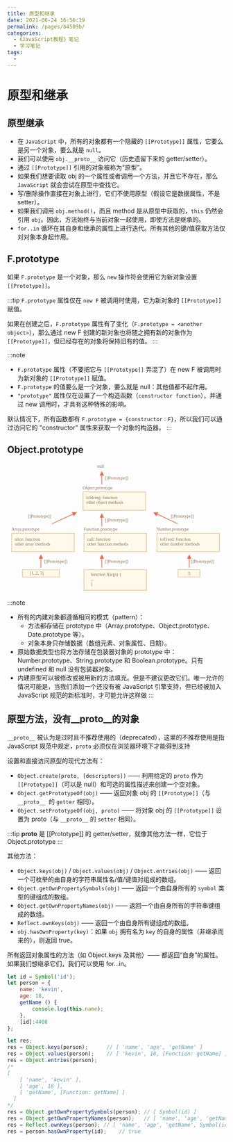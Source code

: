 ```yaml
---
title: 原型和继承
date: 2021-06-24 16:56:39
permalink: /pages/b4509b/
categories:
  - 《JavaScript教程》笔记
  - 学习笔记
tags:
  - 
---
```

# 原型和继承

## 原型继承

+ 在 `JavaScript` 中，所有的对象都有一个隐藏的 `[[Prototype]]` 属性，它要么是另一个对象，要么就是 `null`。
+ 我们可以使用 `obj.__proto__` 访问它（历史遗留下来的 getter/setter）。
+ 通过 `[[Prototype]]` 引用的对象被称为“原型”。
+ 如果我们想要读取 obj 的一个属性或者调用一个方法，并且它不存在，那么 `JavaScript` 就会尝试在原型中查找它。
+ 写/删除操作直接在对象上进行，它们不使用原型（假设它是数据属性，不是 setter）。
+ 如果我们调用 `obj.method()`，而且 method 是从原型中获取的，`this` 仍然会引用 `obj`。因此，方法始终与当前对象一起使用，即使方法是继承的。
+ `for..in` 循环在其自身和继承的属性上进行迭代。所有其他的键/值获取方法仅对对象本身起作用。

## F.prototype

如果 `F.prototype` 是一个对象，那么 `new` 操作符会使用它为新对象设置 `[[Prototype]]`。

:::tip
`F.prototype` 属性仅在 `new F` 被调用时使用，它为新对象的 `[[Prototype]]` 赋值。

如果在创建之后，`F.prototype` 属性有了变化（`F.prototype = <another object>`），那么通过 new F 创建的新对象也将随之拥有新的对象作为 `[[Prototype]]`，但已经存在的对象将保持旧有的值。
:::

:::note
+ `F.prototype` 属性（不要把它与 `[[Prototype]]` 弄混了）在 new F 被调用时为新对象的 `[[Prototype]]` 赋值。
+ `F.prototype` 的值要么是一个对象，要么就是 null：其他值都不起作用。
+ `"prototype"` 属性仅在设置了一个构造函数（`constructor function`），并通过 new 调用时，才具有这种特殊的影响。

默认情况下，所有函数都有 `F.prototype = {constructor：F}`，所以我们可以通过访问它的 "constructor" 属性来获取一个对象的构造器。
:::

## Object.prototype

<svg xmlns="http://www.w3.org/2000/svg" width="692" height="411" viewBox="0 0 692 411"><defs><style>@import url(https://fonts.googleapis.com/css?family=Open+Sans:bold,italic,bolditalic%7CPT+Mono);@font-face{font-family:'PT Mono';font-weight:700;font-style:normal;src:local('PT MonoBold'),url(/font/PTMonoBold.woff2) format('woff2'),url(/font/PTMonoBold.woff) format('woff'),url(/font/PTMonoBold.ttf) format('truetype')}</style></defs><g id="inheritance" fill="none" fill-rule="evenodd" stroke="none" stroke-width="1"><g id="native-prototypes-classes.svg"><path id="Rectangle-1" fill="#FFF9EB" stroke="#E8C48E" stroke-width="2" d="M240 93h198v58H240z"/><text id="toString:-function" fill="#8A704D" font-family="PTMono-Regular, PT Mono" font-size="14" font-weight="normal"><tspan x="250" y="116">toString: function</tspan> <tspan x="250" y="131">other object methods</tspan></text><text id="Object.prototype" fill="#8A704D" font-family="PTMono-Regular, PT Mono" font-size="14" font-weight="normal"><tspan x="239" y="85">Object.prototype</tspan></text><path id="Line-2" fill="#EE6B47" fill-rule="nonzero" d="M299.5 27.5l7 14h-6v28h-2v-28h-6l7-14z"/><path id="Line-3" fill="#EE6B47" fill-rule="nonzero" d="M299.5 160.5l7 14h-6v28h-2v-28h-6l7-14z"/><text id="null" fill="#8A704D" font-family="PTMono-Regular, PT Mono" font-size="14" font-weight="normal"><tspan x="285" y="16">null</tspan></text><path id="Rectangle-1" fill="#FFF9EB" stroke="#E8C48E" stroke-width="2" d="M14 224h198v58H14z"/><text id="slice:-function" fill="#8A704D" font-family="PTMono-Regular, PT Mono" font-size="14" font-weight="normal"><tspan x="24" y="247">slice: function</tspan> <tspan x="24" y="262">other array methods</tspan></text><text id="[[Prototype]]" fill="#8A704D" font-family="PTMono-Regular, PT Mono" font-size="14" font-weight="normal"><tspan x="66" y="174">[[Prototype]]</tspan></text><text id="[[Prototype]]-Copy-6" fill="#8A704D" font-family="PTMono-Regular, PT Mono" font-size="14" font-weight="normal"><tspan x="518" y="175">[[Prototype]]</tspan></text><text id="[[Prototype]]-Copy" fill="#8A704D" font-family="PTMono-Regular, PT Mono" font-size="14" font-weight="normal"><tspan x="310" y="187">[[Prototype]]</tspan></text><text id="[[Prototype]]-Copy-2" fill="#8A704D" font-family="PTMono-Regular, PT Mono" font-size="14" font-weight="normal"><tspan x="310" y="54">[[Prototype]]</tspan></text><text id="[[Prototype]]" fill="#8A704D" font-family="PTMono-Regular, PT Mono" font-size="14" font-weight="normal"><tspan x="310" y="317">[[Prototype]]</tspan></text><text id="[[Prototype]]-Copy-4" fill="#8A704D" font-family="PTMono-Regular, PT Mono" font-size="14" font-weight="normal"><tspan x="582" y="317">[[Prototype]]</tspan></text><text id="[[Prototype]]-Copy-5" fill="#8A704D" font-family="PTMono-Regular, PT Mono" font-size="14" font-weight="normal"><tspan x="117" y="317">[[Prototype]]</tspan></text><text id="Array.prototype" fill="#8A704D" font-family="PTMono-Regular, PT Mono" font-size="14" font-weight="normal"><tspan x="13" y="216">Array.prototype</tspan></text><path id="Rectangle-1" fill="#FFF9EB" stroke="#E8C48E" stroke-width="2" d="M243 224h198v58H243z"/><text id="call:-function-other" fill="#8A704D" font-family="PTMono-Regular, PT Mono" font-size="14" font-weight="normal"><tspan x="253" y="247">call: function</tspan> <tspan x="253" y="262">other function methods</tspan></text><text id="Function.prototype" fill="#8A704D" font-family="PTMono-Regular, PT Mono" font-size="14" font-weight="normal"><tspan x="242" y="216">Function.prototype</tspan></text><path id="Rectangle-1" fill="#FFF9EB" stroke="#E8C48E" stroke-width="2" d="M474 224h198v58H474z"/><text id="toFixed:-function" fill="#8A704D" font-family="PTMono-Regular, PT Mono" font-size="14" font-weight="normal"><tspan x="484" y="247">toFixed: function</tspan> <tspan x="484" y="262">other number methods</tspan></text><text id="Number.prototype" fill="#8A704D" font-family="PTMono-Regular, PT Mono" font-size="14" font-weight="normal"><tspan x="473" y="216">Number.prototype</tspan></text><path id="Line" fill="#EE6B47" fill-rule="nonzero" d="M204.855 157.011l15.645.489-9.778 12.223-2.515-5.448-65.288 30.133-.908.419-.838-1.816.908-.419 65.288-30.133-2.514-5.448zM478.147 157.088l-2.542 5.435 64.319 30.071.905.424-.847 1.811-.906-.423-64.318-30.071-2.54 5.436L462.5 157.5l15.647-.412z"/><path id="Rectangle-5" fill="#FFF9EB" stroke="#E8C48E" stroke-width="2" d="M48 339h117v23H48z"/><text id="[1,-2,-3]" fill="#8A704D" font-family="PTMono-Regular, PT Mono" font-size="14" font-weight="normal"><tspan x="71" y="354">[1, 2, 3]</tspan></text><path id="Rectangle-6" fill="#FFF9EB" stroke="#E8C48E" stroke-width="2" d="M243 339h198v65H243z"/><text id="function-f(args)-{" fill="#8A704D" font-family="PTMono-Regular, PT Mono" font-size="14" font-weight="normal"><tspan x="264" y="358">function f(args) {</tspan> <tspan x="264" y="373"> ...</tspan> <tspan x="264" y="388">}</tspan></text><path id="Rectangle-7" fill="#FFF9EB" stroke="#E8C48E" stroke-width="2" d="M541 339h69v23h-69z"/><text id="5" fill="#8A704D" font-family="PTMono-Regular, PT Mono" font-size="14" font-weight="normal"><tspan x="573" y="355">5</tspan></text><path id="Line-4" fill="#EE6B47" fill-rule="nonzero" d="M299.5 290.5l7 14h-6v28h-2v-28h-6l7-14z"/><path id="Line-5" fill="#EE6B47" fill-rule="nonzero" d="M576.5 290.5l7 14h-6v28h-2v-28h-6l7-14z"/><path id="Line-6" fill="#EE6B47" fill-rule="nonzero" d="M106.5 290.5l7 14h-6v28h-2v-28h-6l7-14z"/></g></g></svg>

:::note
+ 所有的内建对象都遵循相同的模式（pattern）：
  - 方法都存储在 prototype 中（Array.prototype、Object.prototype、Date.prototype 等）。
  - 对象本身只存储数据（数组元素、对象属性、日期）。
+ 原始数据类型也将方法存储在包装器对象的 prototype 中：Number.prototype、String.prototype 和 Boolean.prototype。只有 undefined 和 null 没有包装器对象。
+ 内建原型可以被修改或被用新的方法填充。但是不建议更改它们。唯一允许的情况可能是，当我们添加一个还没有被 JavaScript 引擎支持，但已经被加入 JavaScript 规范的新标准时，才可能允许这样做
:::

## 原型方法，没有__proto__的对象

`__proto__` 被认为是过时且不推荐使用的（deprecated），这里的不推荐使用是指 JavaScript 规范中规定，`proto` 必须仅在浏览器环境下才能得到支持

设置和直接访问原型的现代方法有：
+ `Object.create(proto, [descriptors])` —— 利用给定的 `proto` 作为 `[[Prototype]]`（可以是 null）和可选的属性描述来创建一个空对象。
+ `Object.getPrototypeOf(obj)` —— 返回对象 obj 的 `[[Prototype]]`（与 `__proto__ `的 `getter` 相同）。
+ `Object.setPrototypeOf(obj, proto)` —— 将对象 obj 的 `[[Prototype]]` 设置为 proto（与 `__proto__` 的 `setter` 相同）。

:::tip
__proto__ 是 [[Prototype]] 的 getter/setter，就像其他方法一样，它位于 Object.prototype
:::

其他方法：

+ `Object.keys(obj)` / `Object.values(obj)` / `Object.entries(obj)` —— 返回一个可枚举的由自身的字符串属性名/值/键值对组成的数组。
+ `Object.getOwnPropertySymbols(obj)` —— 返回一个由自身所有的 `symbol` 类型的键组成的数组。
+ `Object.getOwnPropertyNames(obj)` —— 返回一个由自身所有的字符串键组成的数组。
+ `Reflect.ownKeys(obj)` —— 返回一个由自身所有键组成的数组。
+ `obj.hasOwnProperty(key)`：如果 `obj` 拥有名为 `key` 的自身的属性（非继承而来的），则返回 true。

所有返回对象属性的方法（如 Object.keys 及其他）—— 都返回“自身”的属性。如果我们想继承它们，我们可以使用 for...in。

```js
let id = Symbol('id');
let person = {
    name: 'kevin',
    age: 18,
    getName () {
        console.log(this.name);
    },
    [id]:4408
};

let res;
res = Object.keys(person);      // [ 'name', 'age', 'getName' ]
res = Object.values(person);    // [ 'kevin', 18, [Function: getName] ]
res = Object.entries(person);
/*
[
    [ 'name', 'kevin' ],
    [ 'age', 18 ],
    [ 'getName', [Function: getName] ]
  ]
*/
res = Object.getOwnPropertySymbols(person); // [ Symbol(id) ]
res = Object.getOwnPropertyNames(person);   // [ 'name', 'age', 'getName' ]
res = Reflect.ownKeys(person); // [ 'name', 'age', 'getName', Symbol(id) ]
res = person.hasOwnProperty(id);    // true
```